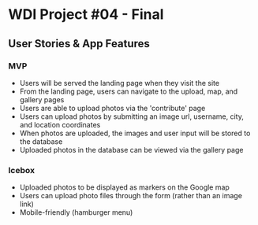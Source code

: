 # WDI Project #04 - Final

## User Stories & App Features

### MVP 
- Users will be served the landing page when they visit the site
- From the landing page, users can navigate to the upload, map, and gallery pages
- Users are able to upload photos via the 'contribute' page
- Users can upload photos by submitting an image url, username, city, and location coordinates
- When photos are uploaded, the images and user input will be stored to the database
- Uploaded photos in the database can be viewed via the gallery page

### Icebox
- Uploaded photos to be displayed as markers on the Google map
- Users can upload photo files through the form (rather than an image link)
- Mobile-friendly (hamburger menu)
